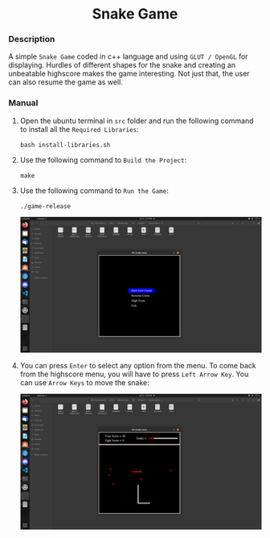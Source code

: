 <h1 align="center">Snake Game</h1>

### Description
A simple `Snake Game` coded in c++ language and using `GLUT / OpenGL` for displaying. Hurdles of different shapes for the snake and creating an unbeatable highscore makes the game interesting. Not just that, the user can also resume the game as well.

### Manual
1) Open the ubuntu terminal in `src` folder and run the following command to install all the `Required Libraries`:
    ```
    bash install-libraries.sh
    ```  

2) Use the following command to `Build the Project`:
    ```
    make
    ```
    
3) Use the following command to `Run the Game`:
    ```
    ./game-release
    ```
    <div align="center">
      <img src = "https://github.com/SameetAsadullah/Snake-Game/blob/main/extras/menu-ss.png" alt = "" width="900px"/>
    </div>
    
4) You can press `Enter` to select any option from the menu. To come back from the highscore menu, you will have to press `Left Arrow Key`. You can use `Arrow Keys` to move the snake:
    <div align="center">
      <img src = "https://github.com/SameetAsadullah/Snake-Game/blob/main/extras/gameplay-ss.png" alt = "" width="900px"/>
    </div>
